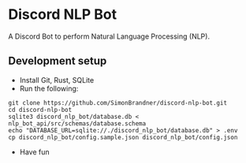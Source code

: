 # Discord NLP Bot

A Discord Bot to perform Natural Language Processing (NLP).

## Development setup

- Install Git, Rust, SQLite
- Run the following:

```console
git clone https://github.com/SimonBrandner/discord-nlp-bot.git
cd discord-nlp-bot
sqlite3 discord_nlp_bot/database.db < nlp_bot_api/src/schemas/database.schema
echo "DATABASE_URL=sqlite://./discord_nlp_bot/database.db" > .env
cp discord_nlp_bot/config.sample.json discord_nlp_bot/config.json
```

- Have fun
